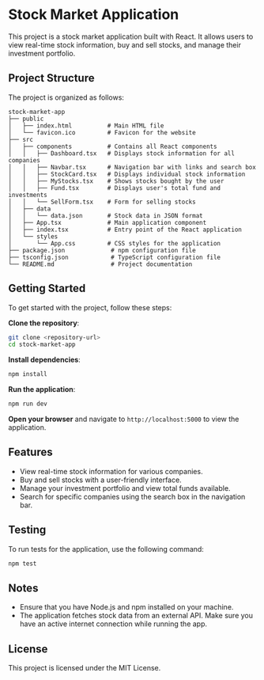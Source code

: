# Stock Market Application

This project is a stock market application built with React. It allows users to view real-time stock information, buy and sell stocks, and manage their investment portfolio.

## Project Structure

The project is organized as follows:

```plaintext
stock-market-app
├── public
│   ├── index.html          # Main HTML file
│   └── favicon.ico         # Favicon for the website
├── src
│   ├── components          # Contains all React components
│   │   ├── Dashboard.tsx   # Displays stock information for all companies
│   │   ├── Navbar.tsx      # Navigation bar with links and search box
│   │   ├── StockCard.tsx   # Displays individual stock information
│   │   ├── MyStocks.tsx    # Shows stocks bought by the user
│   │   ├── Fund.tsx        # Displays user's total fund and investments
│   │   └── SellForm.tsx    # Form for selling stocks
│   ├── data
│   │   └── data.json       # Stock data in JSON format
│   ├── App.tsx             # Main application component
│   ├── index.tsx           # Entry point of the React application
│   └── styles
│       └── App.css         # CSS styles for the application
├── package.json             # npm configuration file
├── tsconfig.json            # TypeScript configuration file
└── README.md                # Project documentation
```

## Getting Started

To get started with the project, follow these steps:

**Clone the repository**:

```bash
git clone <repository-url>
cd stock-market-app
```

**Install dependencies**:

```bash
npm install
```

**Run the application**:

```bash
npm run dev
```

**Open your browser** and navigate to `http://localhost:5000` to view the application.

## Features

- View real-time stock information for various companies.
- Buy and sell stocks with a user-friendly interface.
- Manage your investment portfolio and view total funds available.
- Search for specific companies using the search box in the navigation bar.

## Testing

To run tests for the application, use the following command:

```bash
npm test
```

## Notes

- Ensure that you have Node.js and npm installed on your machine.
- The application fetches stock data from an external API. Make sure you have an active internet connection while running the app.

## License

This project is licensed under the MIT License.
